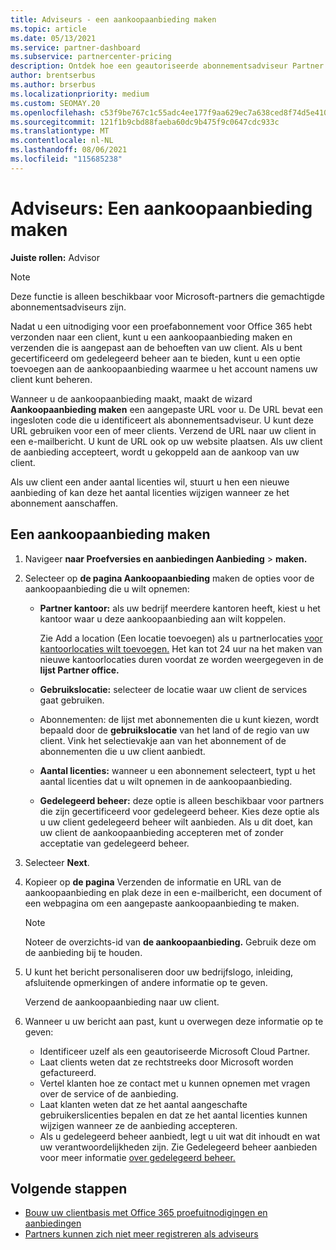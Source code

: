 ```yaml
---
title: Adviseurs - een aankoopaanbieding maken
ms.topic: article
ms.date: 05/13/2021
ms.service: partner-dashboard
ms.subservice: partnercenter-pricing
description: Ontdek hoe een geautoriseerde abonnementsadviseur Partner Center om een aankoopaanbieding en aangepaste URL te maken die moeten worden opgeslagen in Office 365 uitnodigingen voor een proefabonnement.
author: brentserbus
ms.author: brserbus
ms.localizationpriority: medium
ms.custom: SEOMAY.20
ms.openlocfilehash: c53f9be767c1c55adc4ee177f9aa629ec7a638ced8f74d5e4105ad9d7145813e
ms.sourcegitcommit: 121f1b9cbd88faeba60dc9b475f9c0647cdc933c
ms.translationtype: MT
ms.contentlocale: nl-NL
ms.lasthandoff: 08/06/2021
ms.locfileid: "115685238"
---
```

# <a name="advisors-create-a-purchase-offer"></a>Adviseurs: Een aankoopaanbieding maken

 
**Juiste rollen:** Advisor


> [!NOTE]
> Deze functie is alleen beschikbaar voor Microsoft-partners die gemachtigde abonnementsadviseurs zijn.

Nadat u een uitnodiging voor een proefabonnement voor Office 365 hebt verzonden naar een client, kunt u een aankoopaanbieding maken en verzenden die is aangepast aan de behoeften van uw client. Als u bent gecertificeerd om gedelegeerd beheer aan te bieden, kunt u een optie toevoegen aan de aankoopaanbieding waarmee u het account namens uw client kunt beheren.

Wanneer u de aankoopaanbieding maakt, maakt de wizard **Aankoopaanbieding maken** een aangepaste URL voor u. De URL bevat een ingesloten code die u identificeert als abonnementsadviseur. U kunt deze URL gebruiken voor een of meer clients. Verzend de URL naar uw client in een e-mailbericht. U kunt de URL ook op uw website plaatsen. Als uw client de aanbieding accepteert, wordt u gekoppeld aan de aankoop van uw client.

Als uw client een ander aantal licenties wil, stuurt u hen een nieuwe aanbieding of kan deze het aantal licenties wijzigen wanneer ze het abonnement aanschaffen.

## <a name="to-create-a-purchase-offer"></a>Een aankoopaanbieding maken

1. Navigeer **naar Proefversies en aanbiedingen Aanbieding**  >  **maken.**

2. Selecteer op **de pagina Aankoopaanbieding** maken de opties voor de aankoopaanbieding die u wilt opnemen:

    - **Partner kantoor:** als uw bedrijf meerdere kantoren heeft, kiest u het kantoor waar u deze aankoopaanbieding aan wilt koppelen.

        Zie Add a location (Een locatie toevoegen) als u partnerlocaties [voor kantoorlocaties wilt toevoegen.](manage-locations.md) Het kan tot 24 uur na het maken van nieuwe kantoorlocaties duren voordat ze worden weergegeven in de **lijst Partner office.**

    - **Gebruikslocatie:** selecteer de locatie waar uw client de services gaat gebruiken.
    - Abonnementen: de lijst met abonnementen die u kunt kiezen, wordt bepaald door de **gebruikslocatie** van het land of de regio van uw client. Vink het selectievakje aan van het abonnement of de abonnementen die u uw client aanbiedt.
    - **Aantal licenties:** wanneer u een abonnement selecteert, typt u het aantal licenties dat u wilt opnemen in de aankoopaanbieding.
    - **Gedelegeerd beheer:** deze optie is alleen beschikbaar voor partners die zijn gecertificeerd voor gedelegeerd beheer. Kies deze optie als u uw client gedelegeerd beheer wilt aanbieden. Als u dit doet, kan uw client de aankoopaanbieding accepteren met of zonder acceptatie van gedelegeerd beheer.

3. Selecteer **Next**.

4. Kopieer op **de pagina** Verzenden de informatie en URL van de aankoopaanbieding en plak deze in een e-mailbericht, een document of een webpagina om een aangepaste aankoopaanbieding te maken.

    > [!NOTE]
    > Noteer de overzichts-id van **de aankoopaanbieding.** Gebruik deze om de aanbieding bij te houden.

5. U kunt het bericht personaliseren door uw bedrijfslogo, inleiding, afsluitende opmerkingen of andere informatie op te geven.

    Verzend de aankoopaanbieding naar uw client.

6. Wanneer u uw bericht aan past, kunt u overwegen deze informatie op te geven:

    - Identificeer uzelf als een geautoriseerde Microsoft Cloud Partner.
    - Laat clients weten dat ze rechtstreeks door Microsoft worden gefactureerd.
    - Vertel klanten hoe ze contact met u kunnen opnemen met vragen over de service of de aanbieding.
    - Laat klanten weten dat ze het aantal aangeschafte gebruikerslicenties bepalen en dat ze het aantal licenties kunnen wijzigen wanneer ze de aanbieding accepteren.
    - Als u gedelegeerd beheer aanbiedt, legt u uit wat dit inhoudt en wat uw verantwoordelijkheden zijn. Zie Gedelegeerd beheer aanbieden voor meer informatie [over gedelegeerd beheer.](customers-revoke-admin-privileges.md)

## <a name="next-steps"></a>Volgende stappen

- [Bouw uw clientbasis met Office 365 proefuitnodigingen en aanbiedingen](advisors-build-your-business.md)
- [Partners kunnen zich niet meer registreren als adviseurs](advisors-no-csp.md)